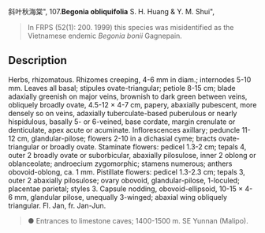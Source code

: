 斜叶秋海棠",
107.**Begonia obliquifolia** S. H. Huang & Y. M. Shui",

> In FRPS (52(1): 200. 1999) this species was misidentified as the Vietnamese endemic *Begonia bonii* Gagnepain.

## Description
Herbs, rhizomatous. Rhizomes creeping, 4-6 mm in diam.; internodes 5-10 mm. Leaves all basal; stipules ovate-triangular; petiole 8-15 cm; blade adaxially greenish on major veins, brownish to dark green between veins, obliquely broadly ovate, 4.5-12 × 4-7 cm, papery, abaxially pubescent, more densely so on veins, adaxially tuberculate-based puberulous or nearly hispidulous, basally 5- or 6-veined, base cordate, margin crenulate or denticulate, apex acute or acuminate. Inflorescences axillary; peduncle 11-12 cm, glandular-pilose; flowers 2-10 in a dichasial cyme; bracts ovate-triangular or broadly ovate. Staminate flowers: pedicel 1.3-2 cm; tepals 4, outer 2 broadly ovate or suborbicular, abaxially pilosulose, inner 2 oblong or oblanceolate; androecium zygomorphic; stamens numerous; anthers obovoid-oblong, ca. 1 mm. Pistillate flowers: pedicel 1.3-2.3 cm; tepals 3, outer 2 abaxially pilosulose; ovary obovoid, glandular-pilose, 1-loculed; placentae parietal; styles 3. Capsule nodding, obovoid-ellipsoid, 10-15 × 4-6 mm, glandular pilose, unequally 3-winged; abaxial wing obliquely triangular. Fl. Jan, fr. Jan-Jun.

> ● Entrances to limestone caves; 1400-1500 m. SE Yunnan (Malipo).
